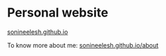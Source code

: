 # Personal website
[sonineelesh.github.io](https://username.github.io/)

To know more about me:
[sonineelesh.github.io/about](https://username.github.io/about)
